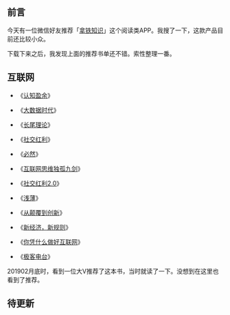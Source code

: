 
## 前言

今天有一位微信好友推荐「[拿铁知识](http://www.latteread.com/)」这个阅读类APP。我搜了一下，这款产品目前还比较小众。

下载下来之后，我发现上面的推荐书单还不错。索性整理一番。


## 互联网


- 《[认知盈余](https://book.douban.com/subject/7007666/)》


- 《[大数据时代](https://book.douban.com/subject/20429677/)》



- 《[长尾理论](https://book.douban.com/subject/26584041/)》


- 《[社交红利](https://book.douban.com/subject/25908095/)》

- 《[必然](https://book.douban.com/subject/26658379/)》


- 《[互联网思维独孤九剑](https://book.douban.com/subject/25843241/)》


- 《[社交红利2.0](https://book.douban.com/subject/26589080/)》


- 《[浅薄](https://book.douban.com/subject/26645277/)》


- 《[从颠覆到创新](https://book.douban.com/subject/26739567/)》


- 《[新经济，新规则](https://book.douban.com/subject/25908079/)》


- 《[你凭什么做好互联网](https://book.douban.com/subject/26915104/)》


- 《[极客电台](https://book.douban.com/subject/26891274/)》

201902月底时，看到一位大V推荐了这本书，当时就读了一下。没想到在这里也看到了推荐。


## 待更新